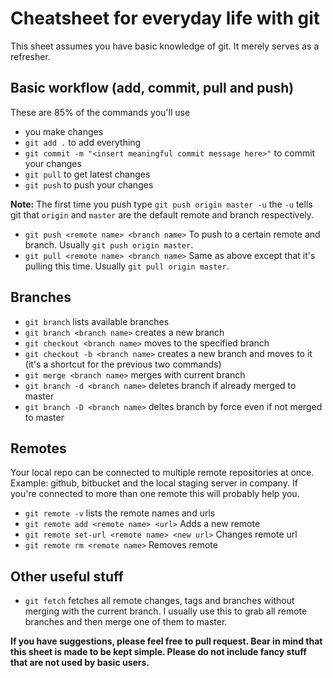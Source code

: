 # Cheatsheet for everyday life with git
This sheet assumes you have basic knowledge of git. It merely serves as a refresher. 

## Basic workflow (add, commit, pull and push)
These are 85% of the commands you'll use
* you make changes
* `git add .` to add everything
* `git commit -m "<insert meaningful commit message here>"` to commit your changes
* `git pull` to get latest changes
* `git push` to push your changes

**Note:** The first time you push type `git push origin master -u` the `-u` tells git that `origin` and `master` are the default remote and branch respectively.

* `git push <remote name> <branch name>` To push to a certain remote and branch. Usually `git push origin master`.
* `git pull <remote name> <branch name>` Same as above except that it's pulling this time. Usually `git pull origin master`.

## Branches
* `git branch` lists available branches
* `git branch <branch name>` creates a new branch
* `git checkout <branch name>` moves to the specified branch
* `git checkout -b <branch name>` creates a new branch and moves to it (it's a shortcut for the previous two commands)
* `git merge <branch name>` merges <branch name> with current branch
* `git branch -d <branch name>` deletes branch if already merged to master
* `git branch -D <branch name>` deltes branch by force even if not merged to master

## Remotes
Your local repo can be connected to multiple remote repositories at once. Example: github, bitbucket and the local staging server in company. If you're connected to more than one remote this will probably help you.
* `git remote -v` lists the remote names and urls
* `git remote add <remote name> <url>` Adds a new remote
* `git remote set-url <remote name> <new url>` Changes remote url
* `git remote rm <remote name>` Removes remote

## Other useful stuff
* `git fetch` fetches all remote changes, tags and branches without merging with the current branch.
I usually use this to grab all remote branches and then merge one of them to master.

**If you have suggestions, please feel free to pull request. Bear in mind that this sheet is made to be kept simple. Please do not include fancy stuff that are not used by basic users.**
